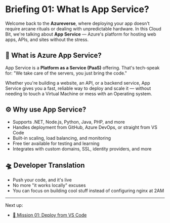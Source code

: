 # Briefing 01: What Is App Service?

Welcome back to the **Azureverse**, where deploying your app doesn't require arcane rituals or dealing with
unpredictable hardware. In this Cloud Bit, we're talking about **App Service** — Azure's platform for hosting web apps,
APIs, and sites without the stress.

## 🚀 What is Azure App Service?

App Service is a **Platform as a Service (PaaS)** offering. That's tech-speak for: "We take care of the servers, you
just bring the code."

Whether you're building a website, an API, or a backend service, App Service gives you a fast, reliable way to deploy
and scale it — without needing to touch a Virtual Machine or mess with an Operating system.

## ⚙️ Why use App Service?

- Supports .NET, Node.js, Python, Java, PHP, and more
- Handles deployment from GitHub, Azure DevOps, or straight from VS Code
- Built-in scaling, load balancing, and monitoring
- Free tier available for testing and learning
- Integrates with custom domains, SSL, identity providers, and more

## 🛸 Developer Translation

- Push your code, and it's live
- No more "it works locally" excuses
- You can focus on building cool stuff instead of configuring nginx at 2AM

---

Next up:

- [📄 Mission 01: Deploy from VS Code](01-mission-deploy-from-vscode)
